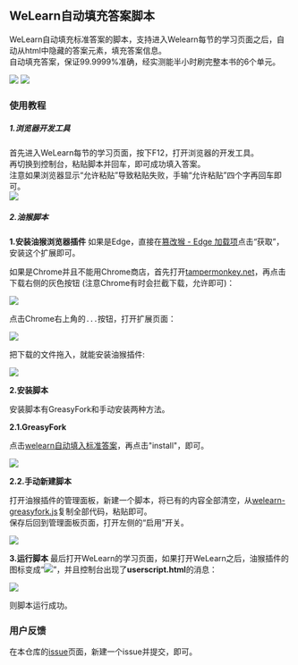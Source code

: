 ## WeLearn自动填充答案脚本

WeLearn自动填充标准答案的脚本，支持进入Welearn每节的学习页面之后，自动从html中隐藏的答案元素，填充答案信息。  
自动填充答案，保证99.9999%准确，经实测能半小时刷完整本书的6个单元。  

![](images/fillAnswer.png)
![](images/fillAnswer2.png)

### 使用教程

##### 1.浏览器开发工具

首先进入WeLearn每节的学习页面，按下F12，打开浏览器的开发工具。  
再切换到控制台，粘贴脚本并回车，即可成功填入答案。  
注意如果浏览器显示“允许粘贴”导致粘贴失败，手输“允许粘贴”四个字再回车即可。  
![](images/console.png)

##### 2.油猴脚本

**1.安装油猴浏览器插件**
如果是Edge，直接在[篡改猴 - Edge 加载项](https://microsoftedge.microsoft.com/addons/detail/%E7%AF%A1%E6%94%B9%E7%8C%B4/iikmkjmpaadaobahmlepeloendndfphd)点击“获取”，安装这个扩展即可。  

如果是Chrome并且不能用Chrome商店，首先打开[tampermonkey.net](https://www.tampermonkey.net/index.php)，再点击下载右侧的灰色按钮 (注意Chrome有时会拦截下载，允许即可)：

![](images/download-greasy.png)

点击Chrome右上角的`...`按钮，打开扩展页面：

![](images/chrome-menu.png)

把下载的文件拖入，就能安装油猴插件:

![](images/drag-to-install-extensions.png)

**2.安装脚本**

安装脚本有GreasyFork和手动安装两种方法。  

**2.1.GreasyFork**

点击[welearn自动填入标准答案](https://greasyfork.org/en/scripts/528497-welearn%E8%87%AA%E5%8A%A8%E5%A1%AB%E5%85%A5%E6%A0%87%E5%87%86%E7%AD%94%E6%A1%88-filling-standard-answers-on-welearn)，再点击"install"，即可。  

![](images/greasyfork.png)

**2.2.手动新建脚本**

打开油猴插件的管理面板，新建一个脚本，将已有的内容全部清空，从[welearn-greasyfork.js](welearn-greasyfork.js)复制全部代码，粘贴即可。  
保存后回到管理面板页面，打开左侧的“启用”开关。  

![](images/tampermonkey-extension.png)

**3.运行脚本**
最后打开WeLearn的学习页面，如果打开WeLearn之后，油猴插件的图标变成“![](images/tampermonkey-active.png)”，并且控制台出现了**userscript.html**的消息：

![](images/console.png)

则脚本运行成功。  

### 用户反馈

在本仓库的[issue](https://github.com/qfcy/WelearnFillAnswer/issues)页面，新建一个issue并提交，即可。  